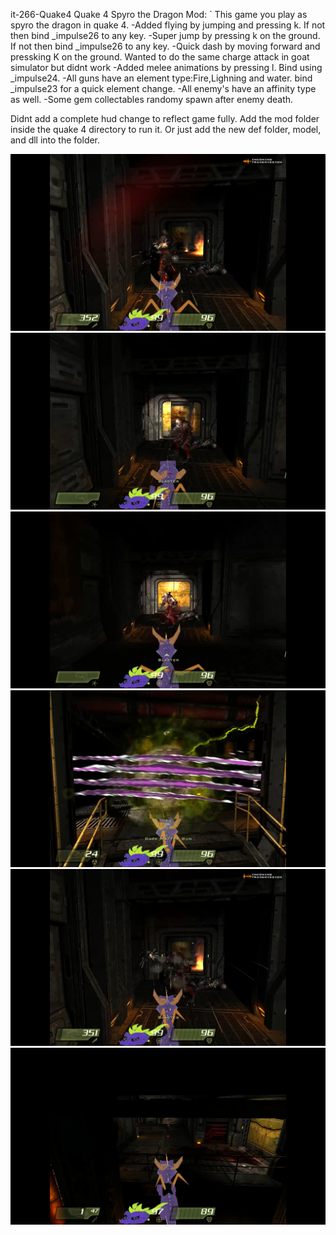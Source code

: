 it-266-Quake4
Quake 4 Spyro the Dragon Mod: `
This game you play as spyro the dragon in quake 4.
 -Added flying by jumping and pressing k. If not then bind _impulse26 to any key. 
-Super jump by pressing k on the ground. If not then bind _impulse26 to any key. 
-Quick dash by moving forward and pressking K on the ground. Wanted to do the same charge attack in goat simulator but didnt work
-Added melee animations by pressing l. Bind using _impulse24. 
-All guns have an element type:Fire,Lighning and water. bind _impulse23 for a quick element change. 
-All enemy's have an affinity type as well. 
-Some gem collectables randomy spawn after enemy death.

Didnt add a complete hud change to reflect game fully.
Add the mod folder inside the quake 4 directory to run it.
Or just add the new def folder, model, and dll into the folder.

![github-small](screenshots/spyro%20(1).png)
![github-small](screenshots/spyro%20(2).png)
![github-small](screenshots/spyro%20(4).png)
![github-small](screenshots/spyro%20(6).png)
![github-small](screenshots/spyro%20(5).png)
![github-small](screenshots/spyro%20(10).png)
